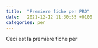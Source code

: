 ```yaml
---
title:  "Premiere fiche per PRO"
date:   2021-12-12 11:30:55 +0100
categories: per
---
```

Ceci est la première fiche per
